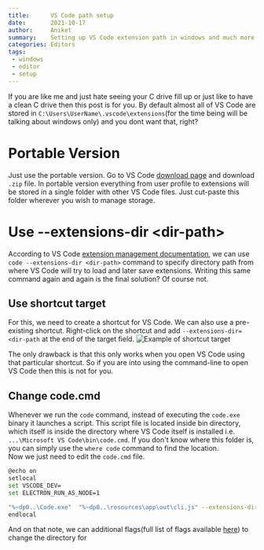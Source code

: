 ```yaml
---
title:      VS Code path setup
date:       2021-10-17
author:     Aniket
summary:    Setting up VS Code extension path in windows and much more.
categories: Editors
tags:
 - windows
 - editor
 - setup
---
```


If you are like me and just hate seeing your C drive fill up or just like to have a clean C drive then this post is for you.
By default almost all of VS Code are stored in `C:\Users\UserName\.vscode\extensions`(for the time being will be talking about windows only) and you dont want that, right?

# Portable Version
Just use the portable version. Go to VS Code [download page][1] and download `.zip` file. In portable version everything from user profile to extensions will be stored in a single folder with other VS Code files. Just cut-paste this folder wherever you wish to manage storage.

# Use \--extensions-dir \<dir-path>
According to VS Code [extension management documentation][2], we can use `code --extensions-dir <dir-path>` command to specify directory path from where VS Code will try to load and later save extensions. Writing this same command again and again is the final solution? Of course not.

## Use shortcut target
For this, we need to create a shortcut for VS Code. We can also use a pre-existing shortcut. Right-click on the shortcut and add `--extensions-dir=<dir-path` at the end of the target field.
![Example of shortcut target][3]

The only drawback is that this only works when you open VS Code using that particular shortcut. So if you are into using the command-line to open VS Code then this is not for you.

## Change code.cmd
Whenever we run the  `code` command, instead of executing the  `code.exe` binary it launches a script. This script file is located inside bin directory, which itself is inside the directory where VS Code itself is installed i.e. `...\Microsoft VS Code\bin\code.cmd`. If you don't know where this folder is, you can simply use the `where code` command to find the location. \
Now we just need to edit the `code.cmd` file.
```sh
@echo on
setlocal
set VSCODE_DEV=
set ELECTRON_RUN_AS_NODE=1

"%~dp0..\Code.exe"  "%~dp0..\resources\app\out\cli.js" --extensions-dir Path\To\Desired\Directory\%*
endlocal
```
And on that note, we can additional flags(full list of flags available [here][4]) to change the  directory for 

[1]: https://code.visualstudio.com/download
[2]: https://code.visualstudio.com/docs/editor/extension-marketplace#_command-line-extension-management
[3]: https://i.postimg.cc/t483z5FD/example-shortcut-target.png
[4]: https://code.visualstudio.com/docs/editor/command-line#_advanced-cli-options
